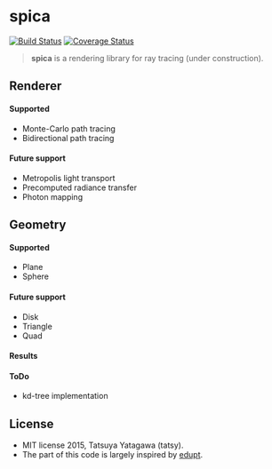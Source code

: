 spica
===

[![Build Status](https://travis-ci.org/tatsy/spica.svg?branch=master)](https://travis-ci.org/tatsy/spica)
[![Coverage Status](https://coveralls.io/repos/tatsy/spica/badge.svg?branch=master)](https://coveralls.io/r/tatsy/spica?branch=master)

> **spica** is a rendering library for ray tracing (under construction).

## Renderer

#### Supported

* Monte-Carlo path tracing
* Bidirectional path tracing

#### Future support

* Metropolis light transport
* Precomputed radiance transfer
* Photon mapping

## Geometry

#### Supported

* Plane
* Sphere

#### Future support

* Disk
* Triangle
* Quad

#### Results


#### ToDo

* kd-tree implementation

## License

* MIT license 2015, Tatsuya Yatagawa (tatsy).
* The part of this code is largely inspired by [edupt](https://github.com/githole/edupt.git).
